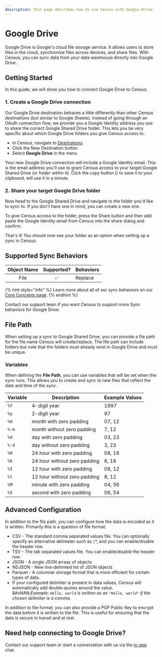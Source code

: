 ```yaml
---
description: This page describes how to use Census with Google Drive.
---
```


# Google Drive

Google Drive is Google's cloud file storage service. It allows users to store files in the cloud, synchronize files across devices, and share files. With Census, you can sync data from your data warehouse directly into Google Drive.

## Getting Started

In this guide, we will show you how to connect Google Drive to Census.

### 1. Create a Google Drive connection

Our Google Drive destination behaves a little differently than other Census destinations (but similar to Google Sheets). Instead of going through an OAuth connection flow, we provide you a Google Identity address you use to share the correct Google Shared Drive folder. This lets you be very specific about which Google Drive folders you give Census access to.

* In Census, navigate to [Destinations](https://app.getcensus.com/destinations)
* Click the New Destination button
* Select **Google Drive** in the menu

Your new Google Drive connection will include a Google Identity email. This is the email address you'll use to grant Census access to your target Google Shared Drive (or folder within it). Click the copy button (<img src="../.gitbook/assets/copy-solid.svg" alt="" data-size="line">) to save it to your clipboard, will use it in a minute.

### 2. Share your target Google Drive folder

Now head to the Google Shared Drive and navigate to the folder you'd like to sync to. If you don't have one in mind, you can create a new one.

To give Census access to the folder, press the Share button and then add paste the Google Identity email from Census into the share dialog and confirm.

That's it! You should now see your folder as an option when setting up a sync in Census.

## Supported Sync Behaviors

| **Object Name** | **Supported?** | **Behaviors** |
| :-------------: | :------------: | ------------- |
|       File      |        ✅       | Replace       |

{% hint style="info" %}
Learn more about all of our sync behaviors on our [Core Concepts page](broken-reference).
{% endhint %}

Contact our support team if you want Census to support more Sync behaviors for Google Drive.

## File Path

When setting up a sync to Google Shared Drive, you can provide a file path for the file name Census will create/replace. The file path can include folders but note that the folders must already exist in Google Drive and must be unique.

### Variables

When defining the **File Path**, you can use variables that will be set when the sync runs. This allows you to create and sync to new files that reflect the date and time of the sync.

| **Variable** | **Description**              | **Example Values** |
| ------------ | ---------------------------- | ------------------ |
| `%Y`         | 4-digit year                 | 1997               |
| `%y`         | 2-digit year                 | 97                 |
| `%m`         | month with zero padding      | 07, 12             |
| `%-m`        | month without zero padding   | 7, 12              |
| `%d`         | day with zero padding        | 03, 23             |
| `%-d`        | day without zero padding     | 3, 23              |
| `%H`         | 24 hour with zero padding    | 08, 18             |
| `%k`         | 24 hour without zero padding | 8, 18              |
| `%I`         | 12 hour with zero padding    | 08, 12             |
| `%l`         | 12 hour without zero padding | 8, 12              |
| `%M`         | minute with zero padding     | 04, 56             |
| `%S`         | second with zero padding     | 06, 54             |

## Advanced Configuration

In addition to the file path, you can configure how the data is encoded as it is written. Primarily this is a question of file format:

* CSV - The standard comma separated values file. You can optionally specify an alternative delimeter such as `|`\*, and you can enable/disable the header row.
* TSV - The tab separated values file. You can enable/disable the header row.
* JSON - A single JSON arraay of objects
* NDJSON - New line-delimited list of JSON objects
* Parquet - A columnar storage format that is more efficient for certain types of data.
* If your configured delimiter is present in data values, Census will automatically add double quotes around the value.\
  &#xNAN;_&#x45;xample: `Hello, world` is written as as `"Hello, world"` if the chosen delimiter is a comma._

In addition to file format, you can also provide a PGP Public Key to encrypt the data before it is written to the file. This is useful for ensuring that the data is secure in transit and at rest.

## Need help connecting to Google Drive?

Contact our support team or start a conversation with us via the [in-app](https://app.getcensus.com) chat.
